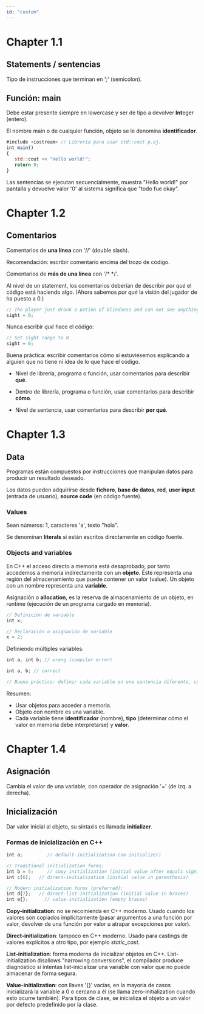 ```yaml
---
id: "custom"
---
```


<!-- @import "note-style.less" -->

<!-- https://detexify.kirelabs.org/classify.html -->
<!-- https://shd101wyy.github.io/markdown-preview-enhanced/#/ -->

<link href="https://fonts.googleapis.com/css2?family=Handlee&display=swap" rel="stylesheet">

# Chapter 1.1

## Statements / sentencias

Tipo de instrucciones que  terminan en ';' (semicolon).

## Función: main

Debe estar presente siempre en lowercase y ser de tipo a devolver **Int**eger (entero).

El nombre main o de cualquier función, objeto se le denomina **identificador**.

```javascript {.line-numbers}
#include <iostream> // Librería para usar std::cout p.ej.
int main() 
{ 
   std::cout << "Hello world!";
   return 0;
}
```
Las sentencias se ejecutan secuencialmente, muestra "Hello world!" por pantalla y devuelve valor '0' al sistema significa que "todo fue okay".

# Chapter 1.2

## Comentarios

Comentarios de **una línea** con '//' (double slash).

Recomendación: escribir comentario encima del trozo de código.

Comentarios de **más de una línea** con '/* */'.

Al nivel de un statement, los comentarios deberían de describir *por qué* el código está haciendo algo.
(Ahora sabemos *por qué* la visión del jugador de ha puesto a 0.)
```javascript {.line-numbers}
// The player just drank a potion of blindness and can not see anything
sight = 0;
```

Nunca escribir *qué* hace el código:

```javascript {.line-numbers}
// Set sight range to 0
sight = 0;
```

Buena práctica: escribir comentarios cómo si estuviésemos explicando a alguien que no tiene ni idea de lo que hace el código.

- Nivel de librería, programa o función, usar comentarios para describir **qué**.

- Dentro de librería, programa o función, usar comentarios para describir **cómo**.

- Nivel de sentencia, usar comentarios para describir **por qué**.

# Chapter 1.3

## Data

Programas están compuestos por instrucciones que manipulan datos para producir un resultado deseado.

Los datos pueden adquirirse desde **fichero**, **base de datos**, **red**, **user input** (entrada de usuario), **source code** (en código fuente).

### Values

Sean números: 1, caracteres 'a', texto "hola".

Se denominan **literals** sí están escritos directamente en código fuente.

### Objects and variables

En C++ el acceso directo a memoria está desaprobado, por tanto accedemos a memoria indirectamente con un **objeto**. Éste representa una región del almacenamiento que puede contener un valor (value).
Un objeto con un nombre representa una **variable**.

Asignación o **allocation**, es la reserva de almacenamiento de un objeto, en runtime (ejecución de un programa cargado en memoria).

```javascript {.line-numbers}
// Definición de variable
int x;

// Declaración o asignación de variable
x = 2;
```

Definiendo múltiples variables:

```javascript {.line-numbers}
int a, int b; // wrong (compiler error)

int a, b; // correct

// Buena práctica: definir cada variable en una sentencia diferente, con comentarios.
```

Resumen:
- Usar objetos para acceder a memoria.
- Objeto con nombre es una variable.
- Cada variable tiene **identificador** (nombre), **tipo** (determinar cómo el valor en memoria debe interpretarse) y **valor**.

# Chapter 1.4

## Asignación 

Cambia el valor de una variable, con operador de asignación '=' (de izq. a derecha).

## Inicialización

Dar valor inicial al objeto, su sintaxis es llamada **initializer**.

### Formas de inicialización en C++

```javascript {.line-numbers}
int a;         // default-initialization (no initializer)

// Traditional initialization forms:
int b = 5;     // copy-initialization (initial value after equals sign)
int c(6);   // direct-initialization (initial value in parenthesis)

// Modern initialization forms (preferred):
int d{7};   // direct-list-initialization (initial value in braces)
int e{};      // value-initialization (empty braces)
```

**Copy-initialization**: no se recomienda en C++ moderno. Usado cuando los valores son copiados implicitamente (pasar argumentos a una función por valor, devolver de una función por valor u atrapar excepciones por valor).

**Direct-initialization**: tampoco en C++ moderno. Usado para castings de valores explícitos a otro tipo, por ejemplo *static_cast*.

**List-initialization**: forma moderna de inicializar objetos en C++. List-initialization disallows "narrowing conversions", el compilador produce diagnóstico si intentas list-inicializar una variable con valor que no puede almacenar de forma segura.

**Value-initialization**: con llaves '{}' vacías, en la mayoria de casos inicializará la variable a 0 o cercano a él (se llama zero-initialization cuando esto ocurre también).
Para tipos de clase, se inicializa el objeto a un valor por defecto predefinido por la clase.
